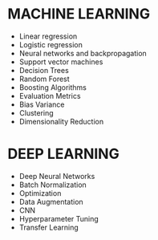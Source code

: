 # MACHINE LEARNING
* Linear regression
* Logistic regression
* Neural networks and backpropagation
* Support vector machines
* Decision Trees
* Random Forest
* Boosting Algorithms
* Evaluation Metrics
* Bias Variance
* Clustering
* Dimensionality Reduction

# DEEP LEARNING
* Deep Neural Networks
* Batch Normalization
* Optimization
* Data Augmentation
* CNN
* Hyperparameter Tuning
* Transfer Learning
